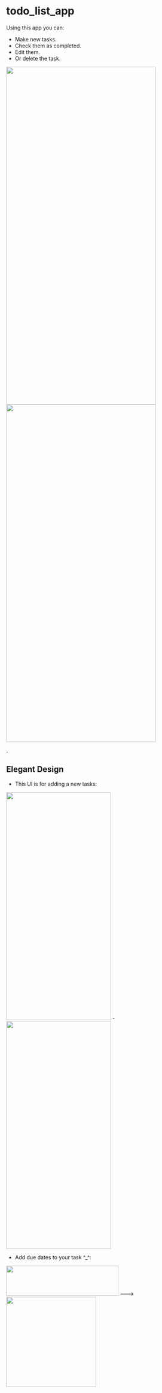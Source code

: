 # todo_list_app

Using this app you can:
- Make new tasks.
- Check them as completed.
- Edit them.
- Or delete the task.


<img src="https://user-images.githubusercontent.com/31738365/159608231-493c8393-01df-45cc-adc0-0f59b3ee36cd.jpeg" width="400" height="900">   <img src="https://user-images.githubusercontent.com/31738365/159608294-99d228a8-94f6-458b-ad58-31f9d8a0773f.jpeg" width="400" height="900">

.

## Elegant Design

- This UI is for adding a new tasks:

<img src="https://user-images.githubusercontent.com/31738365/159610066-b3163e3c-5de7-4431-bd22-6eb58d7d3cd7.jpeg" width="280" height="607">    -   <img src="https://user-images.githubusercontent.com/31738365/159610194-bc553689-b488-4ef5-990c-b6b011a57e43.jpeg" width="280" height="607">


- Add due dates to your task ^_^:


<img src="https://user-images.githubusercontent.com/31738365/159610972-91f2650b-4897-4130-a745-49a5e3fb3f9e.jpeg" width="300" height="80">    --->   <img src="https://user-images.githubusercontent.com/31738365/159611004-c1f7c6fa-99f8-4dca-a7a0-211135d9088f.jpeg" width="240" height="240">
